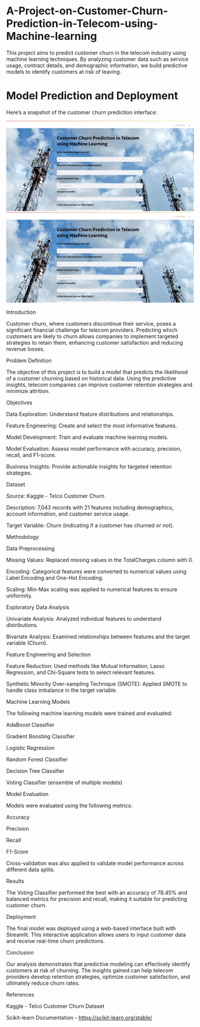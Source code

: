 # A-Project-on-Customer-Churn-Prediction-in-Telecom-using-Machine-learning
This project aims to predict customer churn in the telecom industry using machine learning techniques. By analyzing customer data such as service usage, contract details, and demographic information, we build predictive models to identify customers at risk of leaving.
# Model Prediction and Deployment

Here’s a snapshot of the customer churn prediction interface:

![Alt text](IMG-20241013-WA0008.jpg)
![Alt text](IMG-20241013-WA0008.jpg)

Introduction

Customer churn, where customers discontinue their service, poses a significant financial challenge for telecom providers. Predicting which customers are likely to churn allows companies to implement targeted strategies to retain them, enhancing customer satisfaction and reducing revenue losses.

Problem Definition

The objective of this project is to build a model that predicts the likelihood of a customer churning based on historical data. Using the predictive insights, telecom companies can improve customer retention strategies and minimize attrition.

Objectives

Data Exploration: Understand feature distributions and relationships.

Feature Engineering: Create and select the most informative features.

Model Development: Train and evaluate machine learning models.

Model Evaluation: Assess model performance with accuracy, precision, recall, and F1-score.

Business Insights: Provide actionable insights for targeted retention strategies.

Dataset

Source: Kaggle - Telco Customer Churn

Description: 7,043 records with 21 features including demographics, account information, and customer service usage.

Target Variable: Churn (indicating if a customer has churned or not).

Methodology

Data Preprocessing

Missing Values: Replaced missing values in the TotalCharges column with 0.

Encoding: Categorical features were converted to numerical values using Label Encoding and One-Hot Encoding.

Scaling: Min-Max scaling was applied to numerical features to ensure uniformity.

Exploratory Data Analysis

Univariate Analysis: Analyzed individual features to understand distributions.

Bivariate Analysis: Examined relationships between features and the target variable (Churn).

Feature Engineering and Selection

Feature Reduction: Used methods like Mutual Information, Lasso Regression, and Chi-Square tests to select relevant features.

Synthetic Minority Over-sampling Technique (SMOTE): Applied SMOTE to handle class imbalance in the target variable.

Machine Learning Models

The following machine learning models were trained and evaluated:

AdaBoost Classifier

Gradient Boosting Classifier

Logistic Regression

Random Forest Classifier

Decision Tree Classifier

Voting Classifier (ensemble of multiple models)

Model Evaluation

Models were evaluated using the following metrics:

Accuracy

Precision

Recall

F1-Score

Cross-validation was also applied to validate model performance across different data splits.

Results

The Voting Classifier performed the best with an accuracy of 78.45% and balanced metrics for precision and recall, making it suitable for predicting customer churn.

Deployment

The final model was deployed using a web-based interface built with Streamlit. This interactive application allows users to input customer data and receive real-time churn predictions.

Conclusion

Our analysis demonstrates that predictive modeling can effectively identify customers at risk of churning. The insights gained can help telecom providers develop retention strategies, optimize customer satisfaction, and ultimately reduce churn rates.

References

Kaggle - Telco Customer Churn Dataset

Scikit-learn Documentation - https://scikit-learn.org/stable/
